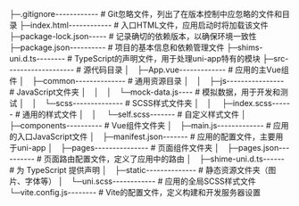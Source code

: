 ├─.gitignore------------ # Git忽略文件，列出了在版本控制中应忽略的文件和目录
├─index.html------------ # 入口HTML文件，应用启动时将加载该文件
├─package-lock.json----- # 记录确切的依赖版本，以确保环境一致性
├─package.json---------- # 项目的基本信息和依赖管理文件
├─shims-uni.d.ts-------- # TypeScript的声明文件，用于处理uni-app特有的模块
├─src------------------- # 源代码目录
│ ├─App.vue------------- # 应用的主Vue组件
│ ├─common-------------- # 通用资源目录
│ │ ├─js---------------- # JavaScript文件夹
│ │ │ └─mock-data.js---- # 模拟数据，用于开发和测试
│ │ └─scss-------------- # SCSS样式文件夹
│ │   ├─index.scss------ # 通用的样式文件
│ │   └─self.scss------- # 自定义样式文件
│ ├─components---------- # Vue组件文件夹
│ ├─main.js------------- # 应用的入口JavaScript文件
│ ├─manifest.json------- # 应用的配置文件，主要用于uni-app
│ ├─pages--------------- # 页面组件文件夹
│ ├─pages.json---------- # 页面路由配置文件，定义了应用中的路由
│ ├─shime-uni.d.ts------ # 为 TypeScript 提供声明
│ ├─static-------------- # 静态资源文件夹（图片、字体等）
│ └─uni.scss------------ # 应用的全局SCSS样式文件
└─vite.config.js-------- # Vite的配置文件，定义构建和开发服务器设置